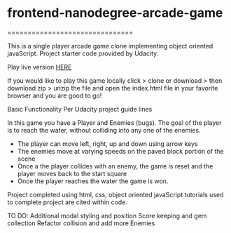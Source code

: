 # frontend-nanodegree-arcade-game
===============================

This is a single player arcade game clone implementing object oriented javaScript. Project starter code provided by Udacity.

Play live version [HERE](http://typhaneybennett.com/Arcade_game/index.html)

If you would like to play this game locally click > clone or download > then download zip > unzip the file and open the index.html file in your favorite browser and you are good to go!

Basic Functionality Per Udacity project guide lines

In this game you have a Player and Enemies (bugs). The goal of the player is to reach the water, without colliding into any one of the enemies.

* The player can move left, right, up and down using arrow keys
* The enemies move at varying speeds on the paved block portion of the scene
* Once a the player collides with an enemy, the game is reset and the player moves back to the start square
* Once the player reaches the water the game is won.

Project completed using html, css, object oriented javaScript tutorials used to complete project are cited within code.

TO DO:
Additional modal styling and position
Score keeping and gem collection
Refactor collision and add more Enemies

